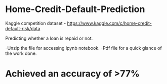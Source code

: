 # Home-Credit-Default-Prediction
Kaggle competition dataset - https://www.kaggle.com/c/home-credit-default-risk/data 

Predicting whether a loan is repaid or not.

-Unzip the file for accessing ipynb notebook.
-Pdf file for a quick glance of the work done.

# Achieved an accuracy of >77%

